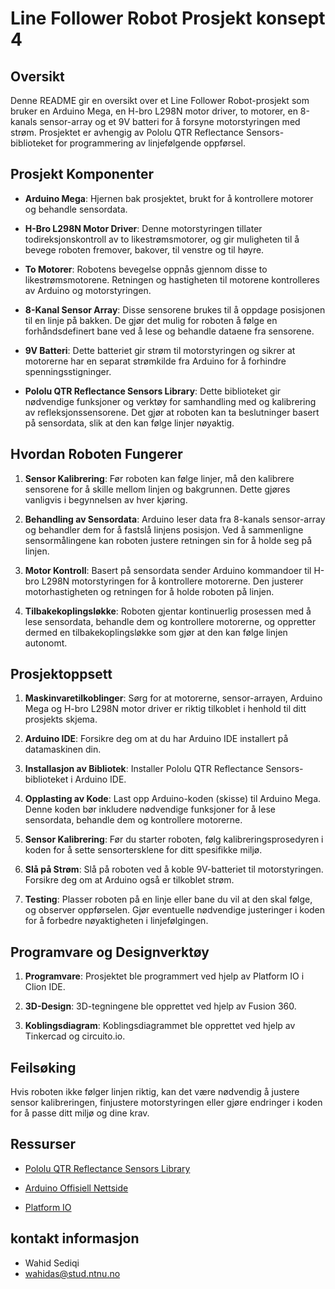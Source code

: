 # Line Follower Robot Prosjekt konsept 4

## Oversikt

Denne README gir en oversikt over et Line Follower Robot-prosjekt som bruker en Arduino Mega, en H-bro L298N motor
driver, to motorer, en 8-kanals sensor-array og et 9V batteri for å forsyne motorstyringen med strøm. Prosjektet er
avhengig av Pololu QTR Reflectance Sensors-biblioteket for programmering av linjefølgende oppførsel.


## Prosjekt Komponenter

- **Arduino Mega**: Hjernen bak prosjektet, brukt for å kontrollere motorer og behandle sensordata.

- **H-Bro L298N Motor Driver**: Denne motorstyringen tillater todireksjonskontroll av to likestrømsmotorer, og gir
  muligheten til å bevege roboten fremover, bakover, til venstre og til høyre.

- **To Motorer**: Robotens bevegelse oppnås gjennom disse to likestrømsmotorene. Retningen og hastigheten til motorene
  kontrolleres av Arduino og motorstyringen.

- **8-Kanal Sensor Array**: Disse sensorene brukes til å oppdage posisjonen til en linje på bakken. De gjør det mulig
  for roboten å følge en forhåndsdefinert bane ved å lese og behandle dataene fra sensorene.

- **9V Batteri**: Dette batteriet gir strøm til motorstyringen og sikrer at motorerne har en separat strømkilde fra
  Arduino for å forhindre spenningsstigninger.

- **Pololu QTR Reflectance Sensors Library**: Dette biblioteket gir nødvendige funksjoner og verktøy for samhandling med
  og kalibrering av refleksjonssensorene. Det gjør at roboten kan ta beslutninger basert på sensordata, slik at den kan
  følge linjer nøyaktig.

## Hvordan Roboten Fungerer

1. **Sensor Kalibrering**: Før roboten kan følge linjer, må den kalibrere sensorene for å skille mellom linjen og
   bakgrunnen. Dette gjøres vanligvis i begynnelsen av hver kjøring.

2. **Behandling av Sensordata**: Arduino leser data fra 8-kanals sensor-array og behandler dem for å fastslå linjens
   posisjon. Ved å sammenligne sensormålingene kan roboten justere retningen sin for å holde seg på linjen.

3. **Motor Kontroll**: Basert på sensordata sender Arduino kommandoer til H-bro L298N motorstyringen for å kontrollere
   motorerne. Den justerer motorhastigheten og retningen for å holde roboten på linjen.

4. **Tilbakekoplingsløkke**: Roboten gjentar kontinuerlig prosessen med å lese sensordata, behandle dem og kontrollere
   motorerne, og oppretter dermed en tilbakekoplingsløkke som gjør at den kan følge linjen autonomt.

## Prosjektoppsett

1. **Maskinvaretilkoblinger**: Sørg for at motorerne, sensor-arrayen, Arduino Mega og H-bro L298N motor driver er riktig
   tilkoblet i henhold til ditt prosjekts skjema.

2. **Arduino IDE**: Forsikre deg om at du har Arduino IDE installert på datamaskinen din.

3. **Installasjon av Bibliotek**: Installer Pololu QTR Reflectance Sensors-biblioteket i Arduino IDE.

4. **Opplasting av Kode**: Last opp Arduino-koden (skisse) til Arduino Mega. Denne koden bør inkludere nødvendige
   funksjoner for å lese sensordata, behandle dem og kontrollere motorerne.

5. **Sensor Kalibrering**: Før du starter roboten, følg kalibreringsprosedyren i koden for å sette sensortersklene for
   ditt spesifikke miljø.

6. **Slå på Strøm**: Slå på roboten ved å koble 9V-batteriet til motorstyringen. Forsikre deg om at Arduino også er
   tilkoblet strøm.

7. **Testing**: Plasser roboten på en linje eller bane du vil at den skal følge, og observer oppførselen. Gjør
   eventuelle nødvendige justeringer i koden for å forbedre nøyaktigheten i linjefølgingen.

## Programvare og Designverktøy

1. **Programvare**: Prosjektet ble programmert ved hjelp av Platform IO i Clion IDE.

2. **3D-Design**: 3D-tegningene ble opprettet ved hjelp av Fusion 360.

3. **Koblingsdiagram**: Koblingsdiagrammet ble opprettet ved hjelp av Tinkercad og circuito.io.

## Feilsøking

Hvis roboten ikke følger linjen riktig, kan det være nødvendig å justere sensor kalibreringen, finjustere motorstyringen
eller gjøre endringer i koden for å passe ditt miljø og dine krav.

## Ressurser

- [Pololu QTR Reflectance Sensors Library](https://github.com/pololu/qtr-sensors-arduino#arduino-library-for-the-pololu-qtr-reflectance-sensors)

- [Arduino Offisiell Nettside](https://www.arduino.cc/)

- [Platform IO](https://platformio.org/)

## kontakt informasjon

- Wahid Sediqi
- wahidas@stud.ntnu.no
